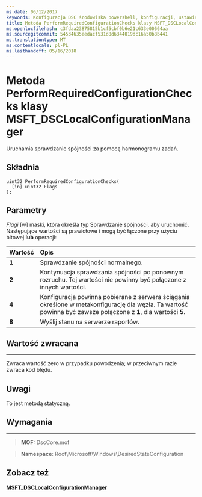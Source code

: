 ```yaml
---
ms.date: 06/12/2017
keywords: Konfiguracja DSC środowiska powershell, konfiguracji, ustawienia
title: Metoda PerformRequiredConfigurationChecks klasy MSFT_DSCLocalConfigurationManager
ms.openlocfilehash: c3fdaa23875815b1cf5cbf0b6e21c633e00664aa
ms.sourcegitcommit: 54534635eedacf531d8d6344019dc16a50b8b441
ms.translationtype: MT
ms.contentlocale: pl-PL
ms.lasthandoff: 05/16/2018
---
```

# <a name="performrequiredconfigurationchecks-method-of-the-msftdsclocalconfigurationmanager-class"></a>Metoda PerformRequiredConfigurationChecks klasy MSFT_DSCLocalConfigurationManager

Uruchamia sprawdzanie spójności za pomocą harmonogramu zadań.

<a name="syntax"></a>Składnia
------

```mof
uint32 PerformRequiredConfigurationChecks(
  [in] uint32 Flags
);
```

<a name="parameters"></a>Parametry
----------

*Flagi* \[w\] maski, która określa typ Sprawdzanie spójności, aby uruchomić. Następujące wartości są prawidłowe i mogą być łączone przy użyciu bitowej **lub** operacji:

|Wartość |Opis |
|:--- |:---|
|**1** | Sprawdzanie spójności normalnego. |
|**2** | Kontynuacja sprawdzania spójności po ponownym rozruchu. Tej wartości nie powinny być połączone z innych wartości. |
|**4** | Konfiguracja powinna pobierane z serwera ściągania określone w metakonfigurację dla węzła. Ta wartość powinna być zawsze połączone z **1**, dla wartości **5**. |
|**8** | Wyślij stanu na serwerze raportów. |

## <a name="return-value"></a>Wartość zwracana
------------

Zwraca wartość zero w przypadku powodzenia; w przeciwnym razie zwraca kod błędu.

## <a name="remarks"></a>Uwagi

To jest metodą statyczną.

## <a name="requirements"></a>Wymagania
------------
>**MOF:** DscCore.mof

>**Namespace**: Root\Microsoft\Windows\DesiredStateConfiguration


## <a name="see-also"></a>Zobacz też


[**MSFT_DSCLocalConfigurationManager**](msft-dsclocalconfigurationmanager.md)